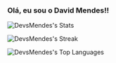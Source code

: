 ### Olá, eu sou o David Mendes!!

![DevsMendes's Stats](https://github-readme-stats.vercel.app/api?username=DevsMendes&theme=tokyonight&show_icons=true&hide_border=true&count_private=true)

![DevsMendes's Streak](https://github-readme-streak-stats.herokuapp.com/?user=DevsMendes&theme=tokyonight&hide_border=true)

![DevsMendes's Top Languages](https://github-readme-stats.vercel.app/api/top-langs/?username=DevsMendes&theme=tokyonight&show_icons=true&hide_border=true&layout=compact)

